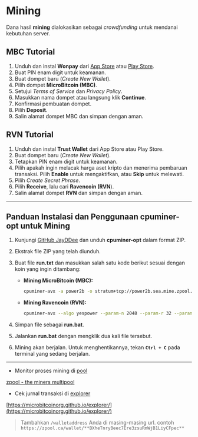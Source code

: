 # Mining

Dana hasil **mining** dialokasikan sebagai *crowdfunding* untuk mendanai kebutuhan server.

## MBC Tutorial

1. Unduh dan instal **Wonpay** dari [App Store](https://apps.apple.com/ae/app/wonpay/id6554001420) atau [Play Store](https://play.google.com/store/apps/detail?id=com.wonpaywallet).
2. Buat PIN enam digit untuk keamanan.
3. Buat dompet baru (*Create New Wallet*).
4. Pilih dompet **MicroBitcoin (MBC)**.
5. Setujui *Terms of Service* dan *Privacy Policy*.
6. Masukkan nama dompet atau langsung klik **Continue**.
7. Konfirmasi pembuatan dompet.
8. Pilih **Deposit**.
9. Salin alamat dompet MBC dan simpan dengan aman.

## RVN Tutorial

1. Unduh dan instal **Trust Wallet** dari App Store atau Play Store.
2. Buat dompet baru (*Create New Wallet*).
3. Tetapkan PIN enam digit untuk keamanan.
4. Pilih apakah ingin melacak harga aset kripto dan menerima pembaruan transaksi. Pilih **Enable** untuk mengaktifkan, atau **Skip** untuk melewati.
5. Pilih *Create Secret Phrase*.
6. Pilih **Receive**, lalu cari **Ravencoin (RVN**).
7. Salin alamat dompet **RVN** dan simpan dengan aman.

---

## Panduan Instalasi dan Penggunaan **cpuminer-opt** untuk Mining

1. Kunjungi [GitHub JayDDee](https://github.com/JayDDee/cpuminer-opt/releases) dan unduh **cpuminer-opt** dalam format ZIP.
2. Ekstrak file ZIP yang telah diunduh.
3. Buat file **run.txt** dan masukkan salah satu kode berikut sesuai dengan koin yang ingin ditambang:
    - **Mining MicroBitcoin (MBC):**
        
        ```bash
        cpuminer-avx -a power2b -o stratum+tcp://power2b.sea.mine.zpool.ca:6242 -u MBCWALLET -p ID=NAMA, c=MBC, zap=MBC
        ```
        
    - **Mining Ravencoin (RVN):**
        
        ```bash
        cpuminer-avx --algo yespower --param-n 2048 --param-r 32 --param-key "Satoshi Nakamoto 31/Oct/2008 Proof-of-work is essentially one-CPU-one-vote" -o stratum+tcp://yespowerSUGAR.sea.mine.zpool.ca:6241 -u RVNWALLET -p c=RVN
        ```
        
4. Simpan file sebagai **run.bat**.
5. Jalankan **run.bat** dengan mengklik dua kali file tersebut.
6. Mining akan berjalan. Untuk menghentikannya, tekan **`Ctrl + C`** pada terminal yang sedang berjalan.

---

- Monitor proses mining di [pool](https://zpool.ca/wallet/)

[zpool - the miners multipool](https://zpool.ca/wallet)

- Cek jurnal transaksi di [explorer](https://microbitcoinorg.github.io/explorer/)

[https://microbitcoinorg.github.io/explorer/](https://microbitcoinorg.github.io/explorer/)

> Tambahkan `/walletaddress` Anda di masing-masing url. contoh `https://zpool.ca/wallet/**BXheTnryBeec7Ere3zsuRmWjB1LiyCFpec**`
>